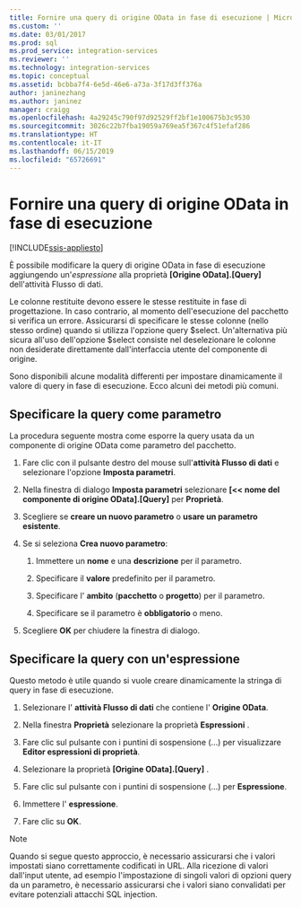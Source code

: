 ```yaml
---
title: Fornire una query di origine OData in fase di esecuzione | Microsoft Docs
ms.custom: ''
ms.date: 03/01/2017
ms.prod: sql
ms.prod_service: integration-services
ms.reviewer: ''
ms.technology: integration-services
ms.topic: conceptual
ms.assetid: bcbba7f4-6e5d-46e6-a73a-3f17d3ff376a
author: janinezhang
ms.author: janinez
manager: craigg
ms.openlocfilehash: 4a29245c790f97d92529ff2bf1e100675b3c9530
ms.sourcegitcommit: 3026c22b7fba19059a769ea5f367c4f51efaf286
ms.translationtype: HT
ms.contentlocale: it-IT
ms.lasthandoff: 06/15/2019
ms.locfileid: "65726691"
---
```

# <a name="provide-an-odata-source-query-at-runtime"></a>Fornire una query di origine OData in fase di esecuzione

[!INCLUDE[ssis-appliesto](../../includes/ssis-appliesto-ssvrpluslinux-asdb-asdw-xxx.md)]


 È possibile modificare la query di origine OData in fase di esecuzione aggiungendo un'*espressione* alla proprietà **[Origine OData].[Query]** dell'attività Flusso di dati.  
  
 Le colonne restituite devono essere le stesse restituite in fase di progettazione. In caso contrario, al momento dell'esecuzione del pacchetto si verifica un errore. Assicurarsi di specificare le stesse colonne (nello stesso ordine) quando si utilizza l'opzione query $select. Un'alternativa più sicura all'uso dell'opzione $select consiste nel deselezionare le colonne non desiderate direttamente dall'interfaccia utente del componente di origine.  
  
 Sono disponibili alcune modalità differenti per impostare dinamicamente il valore di query in fase di esecuzione. Ecco alcuni dei metodi più comuni.  
  
## <a name="provide-the-query-as-a-parameter"></a>Specificare la query come parametro  
 La procedura seguente mostra come esporre la query usata da un componente di origine OData come parametro del pacchetto.  
  
1.  Fare clic con il pulsante destro del mouse sull'**attività Flusso di dati** e selezionare l'opzione **Imposta parametri**.  
  
2.  Nella finestra di dialogo **Imposta parametri** selezionare **[\<< nome del componente di origine OData].[Query]** per **Proprietà**.  
  
3.  Scegliere se **creare un nuovo parametro** o **usare un parametro esistente**.  
  
4.  Se si seleziona **Crea nuovo parametro**:  
  
    1.  Immettere un **nome** e una **descrizione** per il parametro.  
  
    2.  Specificare il **valore** predefinito per il parametro.  
  
    3.  Specificare l' **ambito** (**pacchetto** o **progetto**) per il parametro.  
  
    4.  Specificare se il parametro è **obbligatorio** o meno.  
  
5.  Scegliere **OK** per chiudere la finestra di dialogo.  
  
## <a name="provide-the-query-with-an-expression"></a>Specificare la query con un'espressione
 Questo metodo è utile quando si vuole creare dinamicamente la stringa di query in fase di esecuzione.
  
1.  Selezionare l' **attività Flusso di dati** che contiene l' **Origine OData**.  
  
2.  Nella finestra **Proprietà** selezionare la proprietà **Espressioni** .  
  
3.  Fare clic sul pulsante con i puntini di sospensione (...) per visualizzare **Editor espressioni di proprietà**.  
  
4.  Selezionare la proprietà **[Origine OData].[Query]** .  
  
5.  Fare clic sul pulsante con i puntini di sospensione (...) per **Espressione**.  
  
6.  Immettere l' **espressione**.  
  
7.  Fare clic su **OK**.  
  
> [!NOTE]  
> Quando si segue questo approccio, è necessario assicurarsi che i valori impostati siano correttamente codificati in URL. Alla ricezione di valori dall'input utente, ad esempio l'impostazione di singoli valori di opzioni query da un parametro, è necessario assicurarsi che i valori siano convalidati per evitare potenziali attacchi SQL injection.  
  
  
